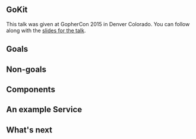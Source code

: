 <!--
{
"name" : "gokit",
"version" : "0.1",
"title" : "Go kit: A Standard Library for Distributed Programming",
"description" : "TBD",
"homepage" : "https://github.com/gophercon/2015-talks/blob/master/Go%20kit/go-kit.pdf",
"canonicalSource" : "https://github.com/gophercon/2015-talks/blob/master/Go%20kit/go-kit.pdf",
"freshnessDate" : 2015-07-08,
"license" : "All Rights Reserved"
}
-->

<!-- @section -->

## GoKit

This talk was given at GopherCon 2015 in Denver Colorado. You can follow along with the [slides for the talk](https://github.com/gophercon/2015-talks/blob/master/Go%20kit/go-kit.pdf).


<!-- @asset, "contentType": "outlearn/video", "provider": "youtube", "url": "https://www.youtube.com/embed/1AjaZi4QuGo?end=355" -->

<!-- @section -->

## Goals

<!-- @asset, "contentType": "outlearn/video", "provider": "youtube", "url": "https://www.youtube.com/embed/1AjaZi4QuGo?start=355&end=486" -->

<!-- @section -->

## Non-goals

<!-- @asset, "contentType": "outlearn/video", "provider": "youtube", "url": "https://www.youtube.com/embed/1AjaZi4QuGo?start=486&end=589" -->

<!-- @section -->

## Components

<!-- @asset, "contentType": "outlearn/video", "provider": "youtube", "url": "https://www.youtube.com/embed/1AjaZi4QuGo?start=589&end=988" -->

<!-- @section -->

## An example Service

<!-- @asset, "contentType": "outlearn/video", "provider": "youtube", "url": "https://www.youtube.com/embed/1AjaZi4QuGo?start=988&end=1368" -->

<!-- @section -->

## What's next

<!-- @asset, "contentType": "outlearn/video", "provider": "youtube", "url": "https://www.youtube.com/embed/1AjaZi4QuGo?start=1368" -->
